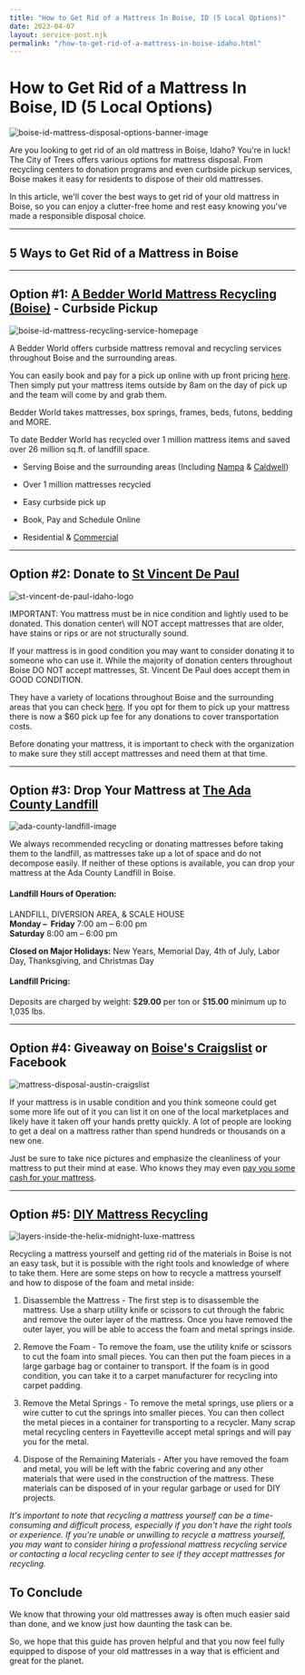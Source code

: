 ```yaml
---
title: "How to Get Rid of a Mattress In Boise, ID (5 Local Options)"
date: 2023-04-07
layout: service-post.njk
permalink: "/how-to-get-rid-of-a-mattress-in-boise-idaho.html"
---
```


# How to Get Rid of a Mattress In Boise, ID (5 Local Options)

![boise-id-mattress-disposal-options-banner-image](/filtered-images/Most-Attractive-Youtube-Thumbnail-2023-04-07T093701.229-1024x576.png)

Are you looking to get rid of an old mattress in Boise, Idaho? You're in luck! The City of Trees offers various options for mattress disposal. From recycling centers to donation programs and even curbside pickup services, Boise makes it easy for residents to dispose of their old mattresses.

In this article, we'll cover the best ways to get rid of your old mattress in Boise, so you can enjoy a clutter-free home and rest easy knowing you've made a responsible disposal choice.

* * *

## 5 Ways to Get Rid of a Mattress in Boise

* * *

## Option #1: [A Bedder World Mattress Recycling (Boise)](https://www.abedderworld.com/Boise-ID) - Curbside Pickup

![boise-id-mattress-recycling-service-homepage](/filtered-images/Screen-Shot-2023-04-07-at-9.14.10-AM-1024x573.png)

A Bedder World offers curbside mattress removal and recycling services throughout Boise and the surrounding areas.

You can easily book and pay for a pick up online with up front pricing [here](https://www.abedderworld.com/book-online/). Then simply put your mattress items outside by 8am on the day of pick up and the team will come by and grab them.

Bedder World takes mattresses, box springs, frames, beds, futons, bedding and MORE.

To date Bedder World has recycled over 1 million mattress items and saved over 26 million sq.ft. of landfill space.

- Serving Boise and the surrounding areas (Including [Nampa](https://www.abedderworld.com/Nampa-ID) & [Caldwell](https://www.abedderworld.com/Caldwell-ID))

- Over 1 million mattresses recycled

- Easy curbside pick up

- Book, Pay and Schedule Online

- Residential & [Commercial](https://www.abedderworld.com/commercial/)

* * *

## Option #2: Donate to [St Vincent De Paul](https://svdpid.org/donate-goods/?_ga=2.85495898.277175754.1680880724-1820754630.1680880724)

![st-vincent-de-paul-idaho-logo](/filtered-images/SVDP-transparent-logo-PREFERED-297x300-1.png)

IMPORTANT: You mattress must be in nice condition and lightly used to be donated. This donation center\\ will NOT accept mattresses that are older, have stains or rips or are not structurally sound.

If your mattress is in good condition you may want to consider donating it to someone who can use it. While the majority of donation centers throughout Boise DO NOT accept mattresses, St. Vincent De Paul does accept them in GOOD CONDITION.

They have a variety of locations throughout Boise and the surrounding areas that you can check [here](https://svdpid.org/thrift-stores/?_ga=2.76731478.277175754.1680880724-1820754630.1680880724). If you opt for them to pick up your mattress there is now a $60 pick up fee for any donations to cover transportation costs.

Before donating your mattress, it is important to check with the organization to make sure they still accept mattresses and need them at that time.

* * *

## Option #3: Drop Your Mattress at [](https://www.cumberlandcountync.gov/departments/solid-waste-group/solid-waste-management/locations/ann-street-landfill)[The Ada County Landfill](https://adacounty.id.gov/landfill/)

![ada-county-landfill-image](/filtered-images/Screen-Shot-2023-04-07-at-9.29.12-AM-1024x372.png)

We always recommended recycling or donating mattresses before taking them to the landfill, as mattresses take up a lot of space and do not decompose easily. If neither of these options is available, you can drop your mattress at the Ada County Landfill in Boise.

#### **Landfill Hours of Operation:**

LANDFILL, DIVERSION AREA, & SCALE HOUSE  
**Monday –  Friday** 7:00 am – 6:00 pm  
**Saturday** 8:00 am – 6:00 pm

**Closed on Major Holidays:** New Years, Memorial Day, 4th of July, Labor Day, Thanksgiving, and Christmas Day

#### **Landfill Pricing:**

Deposits are charged by weight: $**29.00** per ton or $**15.00** minimum up to 1,035 lbs.

* * *

## Option #4: Giveaway on [Boise's Craigslist](https://boise.craigslist.org/) or Facebook

![mattress-disposal-austin-craigslist](/filtered-images/Screen-Shot-2019-12-11-at-8.06.07-AM-edited.png)

If your mattress is in usable condition and you think someone could get some more life out of it you can list it on one of the local marketplaces and likely have it taken off your hands pretty quickly. A lot of people are looking to get a deal on a mattress rather than spend hundreds or thousands on a new one.

Just be sure to take nice pictures and emphasize the cleanliness of your mattress to put their mind at ease. Who knows they may even [pay you some cash for your mattress](https://www.abedderworld.com/is-it-illegal-to-sell-a-used-mattress-state-by-state-guide.html/).

* * *

## Option #5: [DIY Mattress Recycling](https://www.abedderworld.com/how-to-recycle-a-mattress/)

![layers-inside-the-helix-midnight-luxe-mattress](/filtered-images/IMG_4214-768x1024.jpeg)

Recycling a mattress yourself and getting rid of the materials in Boise is not an easy task, but it is possible with the right tools and knowledge of where to take them. Here are some steps on how to recycle a mattress yourself and how to dispose of the foam and metal inside:

1. Disassemble the Mattress - The first step is to disassemble the mattress. Use a sharp utility knife or scissors to cut through the fabric and remove the outer layer of the mattress. Once you have removed the outer layer, you will be able to access the foam and metal springs inside.

3. Remove the Foam - To remove the foam, use the utility knife or scissors to cut the foam into small pieces. You can then put the foam pieces in a large garbage bag or container to transport. If the foam is in good condition, you can take it to a carpet manufacturer for recycling into carpet padding.

5. Remove the Metal Springs - To remove the metal springs, use pliers or a wire cutter to cut the springs into smaller pieces. You can then collect the metal pieces in a container for transporting to a recycler. Many scrap metal recycling centers in Fayetteville accept metal springs and will pay you for the metal.

7. Dispose of the Remaining Materials - After you have removed the foam and metal, you will be left with the fabric covering and any other materials that were used in the construction of the mattress. These materials can be disposed of in your regular garbage or used for DIY projects.

_It's important to note that recycling a mattress yourself can be a time-consuming and difficult process, especially if you don't have the right tools or experience. If you're unable or unwilling to recycle a mattress yourself, you may want to consider hiring a professional mattress recycling service or contacting a local recycling center to see if they accept mattresses for recycling._

## To Conclude

We know that throwing your old mattresses away is often much easier said than done, and we know just how daunting the task can be.

So, we hope that this guide has proven helpful and that you now feel fully equipped to dispose of your old mattresses in a way that is efficient and great for the planet.
